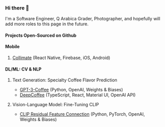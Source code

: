 ### Hi there 👋

I'm a Software Engineer, Q Arabica Grader, Photographer, and hopefully will add more roles to this page in the future.

#### Projects Open-Sourced on Github

#### Mobile
1. [Collimate](https://github.com/Collimate) (React Native, Firebase, iOS, Android)
#### DL/ML: CV & NLP
1. Text Generation: Specialty Coffee Flavor Prediction 
    - [GPT-3-Coffee](https://github.com/Andy-LZH/GPT-3-Coffee) (Python, OpenAI, Weights & Biases)
    - [DeepCoffee](https://andy-lzh.github.io/DeepCoffee/) (TypeScript, React, Material UI, OpenAI API)

2. Vision-Language Model: Fine-Tuning CLIP
    - [CLIP Residual Feature Connection](https://github.com/Andy-LZH/CLIP_RFC) (Python, PyTorch, OpenAI, Weights & Biases)
<!--
**Andy-LZH/Andy-LZH** is a ✨ _special_ ✨ repository because its `README.md` (this file) appears on your GitHub profile.

Here are some ideas to get you started:

- 🔭 I’m currently working on ...
- 🌱 I’m currently learning ...
- 👯 I’m looking to collaborate on ...
- 🤔 I’m looking for help with ...
- 💬 Ask me about ...
- 📫 How to reach me: ...
- 😄 Pronouns: ...
- ⚡ Fun fact: ...
[![Anurag's GitHub stats](https://github-readme-stats.vercel.app/api?username=Andy-LZH)](https://github.com/anuraghazra/github-readme-stats)
-->

